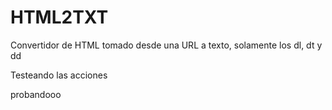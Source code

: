 # HTML2TXT
Convertidor de HTML tomado desde una URL a texto, solamente los dl, dt y dd

Testeando las acciones

probandooo
